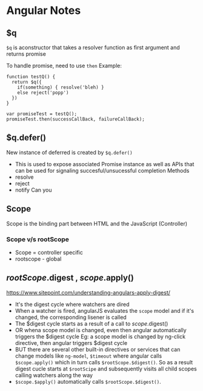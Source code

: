 # Angular Notes


## $q
`$q` is aconstructor that takes a resolver function as first argument and returns promise

To handle promise, need to use `then`
Example:
```
function testQ() {
  return $q({
    if(something) { resolve('bleh) }
    else reject('popp')
  })
}

var promiseTest = testQ();
promiseTest.then(successCallBack, failureCallBack);

```

## $q.defer()
New instance of deferred is created by `$q.defer()`
- This is used to expose associated Promise instance as well as APIs that can be used for signaling succesful/unsucessful completion
Methods
- resolve
- reject
- notify
Can you

## Scope
Scope is the binding part between HTML and the JavaScript (Controller)
### Scope v/s rootScope 
- Scope = controller specific
- rootscope - global

## $rootScope.$digest , $scope.$apply()
https://www.sitepoint.com/understanding-angulars-apply-digest/
- It's the digest cycle where watchers are dired
- When a watcher is fired, angularJS evaluates the `scope` model and if it's changed, the corresponding lisener is called
- The $digest cycle starts as a result of a call to $scope.$digest()
- OR whena scope model is changed, even then angular automatically triggers the $digest cycle
  Eg: a scope model is changed by ng-click directive, then angular triggers $digest cycle
- BUT there are several other built-in directives or services  that can change models like `ng-model`, `$timeout` where angular calls `$scope.apply()` which in turn calls `$rootScope.$digest()`. So as a result digest cucle starts at `$rootScipe` and subsequently visits all child scopes calling watchers along the way
- `$scope.$apply()` automatically calls `$rootScope.$digest()`.
